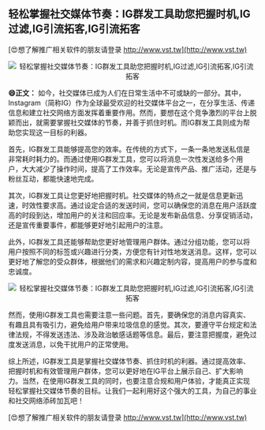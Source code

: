 ## **轻松掌握社交媒体节奏：IG群发工具助您把握时机,IG过滤,IG引流拓客,IG引流拓客**

[😍想了解推广相关软件的朋友请登录 http://www.vst.tw](http://www.vst.tw)

 <center><img src="https://vst.tw/MP4/tuiguang/png/2.png" alt="轻松掌握社交媒体节奏：IG群发工具助您把握时机,IG过滤,IG引流拓客,IG引流拓客"></center>

**😄正文：**
如今，社交媒体已成为人们在日常生活中不可或缺的一部分。其中，Instagram（简称IG）作为全球最受欢迎的社交媒体平台之一，在分享生活、传递信息和建立社交网络方面发挥着重要作用。然而，要想在这个竞争激烈的平台上脱颖而出，就需要掌握社交媒体的节奏，并善于抓住时机。而IG群发工具则成为帮助您实现这一目标的利器。

首先，IG群发工具能够提高您的效率。在传统的方式下，一条一条地发送私信是非常耗时耗力的。而通过使用IG群发工具，您可以将消息一次性发送给多个用户，大大减少了操作时间，提高了工作效率。无论是宣传产品、推广活动，还是与粉丝互动，都能快速地完成。

其次，IG群发工具让您更好地把握时机。社交媒体的特点之一就是信息更新迅速，时效性要求高。通过设定合适的发送时间，您可以确保您的消息在用户活跃度高的时段到达，增加用户的关注和回应率。无论是发布新品信息、分享促销活动，还是宣传重要事件，都能够更好地引起用户的注意。

此外，IG群发工具还能够帮助您更好地管理用户群体。通过分组功能，您可以将用户按照不同的标签或兴趣进行分类，方便您有针对性地发送消息。这样，您可以更好地了解您的受众群体，根据他们的需求和兴趣定制内容，提高用户的参与度和忠诚度。

 <center><img src="https://vst.tw/MP4/tuiguang/png/5.png" alt="轻松掌握社交媒体节奏：IG群发工具助您把握时机,IG过滤,IG引流拓客,IG引流拓客"></center>

然而，使用IG群发工具也需要注意一些问题。首先，要确保您的消息内容真实、有趣且具有吸引力，避免给用户带来垃圾信息的感觉。其次，要遵守平台规定和法律法规，不得发送违法、涉及政治敏感话题等信息。最后，要注意把握度，避免过度发送消息，以免干扰用户的正常使用。

综上所述，IG群发工具是掌握社交媒体节奏、抓住时机的利器。通过提高效率、把握时机和有效管理用户群体，您可以更好地在IG平台上展示自己、扩大影响力。当然，在使用IG群发工具的同时，也要注意合规和用户体验，才能真正实现轻松掌握社交媒体节奏的目标。让我们一起利用好这个强大的工具，为自己的事业和社交网络添砖加瓦吧！

[😍想了解推广相关软件的朋友请登录 http://www.vst.tw](http://www.vst.tw)



